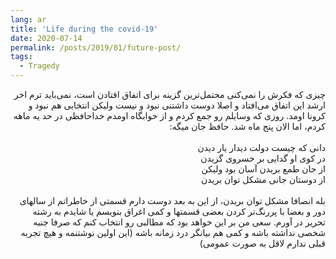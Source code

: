 ```yaml
---
lang: ar
title: 'Life during the covid-19'
date: 2020-07-14
permalink: /posts/2019/01/future-post/
tags:
  - Tragedy
---
```

<div dir="rtl">
چیزی که فکرش را نمی‌کنی محتمل‌ترین گزینه برای اتفاق افتادن است، نمی‌باید ترم اخر ارشد این اتفاق می‌افتاد و اصلا دوست داشتنی نبود و نیست ولیکن انتخابی هم نبود و کرونا اومد. روزی که وسایلم رو جمع کردم و از خوابگاه اومدم خداحافظی در حد یه ماهه کردم، اما الان پنج ماه شد. حافظ جان میگه:<br />
<br />
دانی که چیست دولت دیدار یار دیدن<br />
در کوی او گدایی بر خسروی گزیدن<br />
از جان طمع بریدن آسان بود ولیکن<br />
از دوستان جانی مشکل توان بریدن<br />
<br />
بله انصافا مشکل توان بریدن، از این به بعد دوست دارم قسمتی از خاطراتم از سالهای دور و بعضا با پررنگ‌تر کردن بعضی قسمتها و کمی اغراق بنویسم یا شایدم به رشته تحریر در‌ آورم. سعی من بر این خواهد بود که مطالبی رو انتخاب کنم که صرفا جنبه شخصی نداشته باشه و کمی هم بیانگر درد زمانه باشه (این اولین نوشتنمه و هیچ تجربه قبلی ندارم لاقل به صورت عمومی) 

